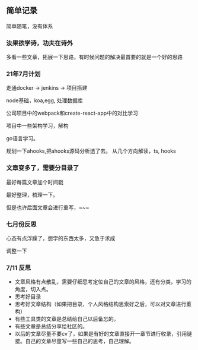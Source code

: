 ## 简单记录

简单随笔，没有体系

### 汝果欲学诗，功夫在诗外   
多看一些文章，拓展一下思路，有时候问题的解决最首要的就是一个好的思路



### 21年7月计划

走通docker -> jenkins -> 项目搭建

node基础，koa,egg, 处理数据库

公司项目中的webpack和create-react-app中的对比学习

项目中一些架构学习，解构

go语言学习。

规划一下ahooks,把ahooks源码分析透了去。
从几个方向解读，ts, hooks



### 文章变多了，需要分目录了

最好每篇文章加个时间戳

最好整理，梳理一下。

但是也许后面文章会进行重写，~~~





###  七月份反思
心态有点浮躁了，想学的东西太多，又急于求成

调整一下


### 7/11 反思
- 文章风格有点散乱，需要仔细思考定位自己的文章的风格，还有分类，学习的角度，切入点。
- 思考好目录
- 思考好文章结构（如果把目录，个人风格结构思索好之后，可以对文章进行重构）
- 有些工具类的文章是总结给自己以后备忘的。
- 有些文章是总结分享给社区的。
- 以后的文章尽量不要cv了，如果是有好的文章直接开一章节进行收录，引用链接。自己的文章尽量写一些自己的思考，自己理解。



